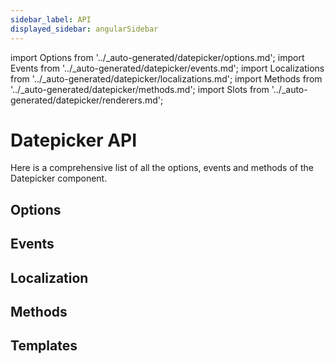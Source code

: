 ```yaml
---
sidebar_label: API
displayed_sidebar: angularSidebar
---
```


import Options from '../\_auto-generated/datepicker/options.md';
import Events from '../\_auto-generated/datepicker/events.md';
import Localizations from '../\_auto-generated/datepicker/localizations.md';
import Methods from '../\_auto-generated/datepicker/methods.md';
import Slots from '../_auto-generated/datepicker/renderers.md';

# Datepicker API

Here is a comprehensive list of all the options, events and methods of the Datepicker component.

<div className="option-list">

## Options

<Options />

## Events

<Events />

## Localization

<Localizations />

## Methods

<Methods />

<div className="option-list-templates">

## Templates

<Slots />

</div>
</div>

